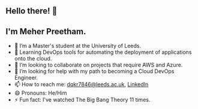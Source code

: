 ## Hello there! 👋 
## I'm Meher Preetham.

- 🔭 I’m a Master's student at the University of Leeds.
- 🌱 Learning DevOps tools for automating the deployment of applications onto the cloud.
- 👯 I’m looking to collaborate on projects that require AWS and Azure.
- 🤔 I’m looking for help with my path to becoming a Cloud DevOps Engineer.
- 📫 How to reach me: dqkr7846@leeds.ac.uk, [LinkedIn](https://www.linkedin.com/in/meher-preetham-kommera-23184023a/) 
- 😄 Pronouns: He/Him
- ⚡ Fun fact: I've watched The Big Bang Theory 11 times.
